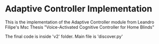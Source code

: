 # Adaptive Controller Implementation

This is the implementation of the Adaptive Controller module from Leandro Filipe's Msc Thesis "Voice-Activated Cognitive Controller for Home Blinds"

The final code is inside 'v2' folder. Main file is 'discover.py'
